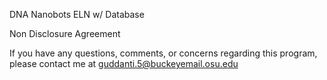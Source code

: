 DNA Nanobots ELN w/ Database

Non Disclosure Agreement

If you have any questions, comments, or concerns regarding this program,
please contact me at guddanti.5@buckeyemail.osu.edu
